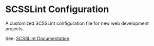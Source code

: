 # SCSSLint Configuration

A customized SCSSLint configuration file for new web development projects.

See: [SCSSLint Documentation](https://github.com/brigade/scss-lint/blob/master/lib/scss_lint/linter/README.md)
